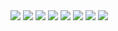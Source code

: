 <img src="./docs/SplashScreen.jpeg"/>
<img src="./docs/Login.jpeg"/>
<img src="./docs/LupaPassword.jpeg"/>
<img src="./docs/Daftar.jpeg"/>
<img src="./docs/SplashScreen.jpeg"/>
<img src="./docs/Home.jpeg"/>
<img src="./docs/Profile.jpeg"/>
<img src="./docs/Akun.jpeg"/>

